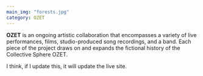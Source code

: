 ```yaml
---
main_img: "forests.jpg"
category: OZET
---
```


**OZET** is an ongoing artistic collaboration that encompasses a variety of live performances, films, studio-produced song recordings, and a band. Each piece of the project draws on and expands the fictional history of the Collective Sphere OZET.

I think, if I update this, it will update the live site.

